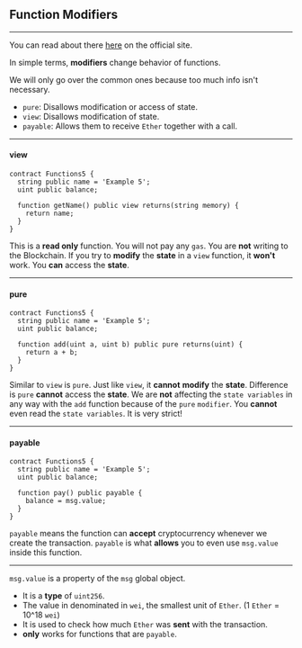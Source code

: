 ## Function Modifiers

---

You can read about there [here](https://docs.soliditylang.org/en/latest/contracts.html) on the official site.

In simple terms, **modifiers** change behavior of functions.

We will only go over the common ones because too much info isn't necessary.

- `pure`: Disallows modification or access of state.
- `view`: Disallows modification of state.
- `payable`: Allows them to receive `Ether` together with a call.

---

#### view

```solidity
contract Functions5 {
  string public name = 'Example 5';
  uint public balance;

  function getName() public view returns(string memory) {
    return name;
  }
}
```

This is a **read only** function.
You will not pay any `gas`. You are **not** writing to the Blockchain.
If you try to **modify** the **state** in a `view` function, it **won't** work.
You **can** access the **state**.

---

#### pure

```solidity
contract Functions5 {
  string public name = 'Example 5';
  uint public balance;

  function add(uint a, uint b) public pure returns(uint) {
    return a + b;
  }
}
```

Similar to `view` is `pure`.
Just like `view`, it **cannot** **modify** the **state**.
Difference is `pure` **cannot** access the **state**.
We are **not** affecting the `state variables` in any way with the `add` function because of the `pure` `modifier`.
You **cannot** even read the `state variables`. It is very strict!

---

#### payable

```solidity
contract Functions5 {
  string public name = 'Example 5';
  uint public balance;

  function pay() public payable {
    balance = msg.value;
  }
}
```

`payable` means the function can **accept** cryptocurrency whenever we create the transaction.
`payable` is what **allows** you to even use `msg.value` inside this function.

---

`msg.value` is a property of the `msg` global object.</summary>

- It is a **type** of `uint256`.
- The value in denominated in `wei`, the smallest unit of `Ether`. (1 `Ether` = 10^18 `wei`)
- It is used to check how much `Ether` was **sent** with the transaction.
- **only** works for functions that are `payable`.
